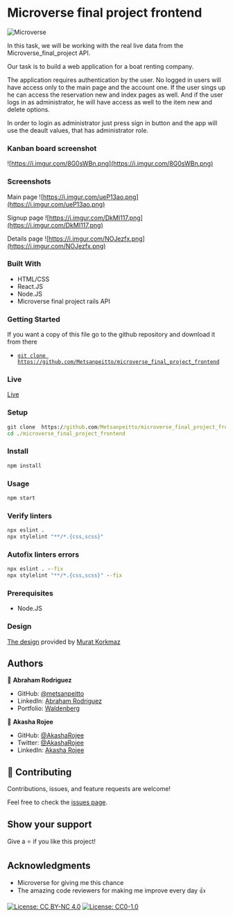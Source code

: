 # Microverse final project frontend

![Microverse](https://img.shields.io/badge/Microverse-blueviolet)


 In this task, we will be working with the real live data from the 
Microverse_final_project API. 

Our task is to build a web application for a boat renting company. 

The application requires authentication by the user. 
 No logged in users will have access only to the main page and the
account one.
 If the user sings up he can access the reservation new and index
pages as well.
 And if the user logs in as administrator, he will have access as 
well to the item new and delete 
options.

 In order to login as administrator just press sign in button and
the app will use the deault values, that has administrator role.





### Kanban board screenshot
![https://i.imgur.com/8G0sWBn.png](https://i.imgur.com/8G0sWBn.png)

### Screenshots
Main page
![https://i.imgur.com/ueP13ao.png](https://i.imgur.com/ueP13ao.png)

Signup page
![https://i.imgur.com/DkMI117.png](https://i.imgur.com/DkMI117.png)

Details page
![https://i.imgur.com/NOJezfx.png](https://i.imgur.com/NOJezfx.png)


### Built With 

- HTML/CSS
- React.JS
- Node.JS
- Microverse final project rails API

### Getting Started

If you want a copy of this file go to the github repository and download it from there

- [`git clone https://github.com/Metsanpeitto/microverse_final_project_frontend`](https://github.com/Metsanpeitto/microverse_final_project_frontend)


### Live

[Live](https://github.com/Metsanpeitto/microverse_final_project_frontend/)


### Setup

```cmd
git clone  https://github.com/Metsanpeitto/microverse_final_project_frontend.git
cd ./microverse_final_project_frontend
```

### Install

```cmd
npm install
```

### Usage

```cmd
npm start
```

### Verify linters

```cmd
npx eslint .
npx stylelint "**/*.{css,scss}"
```

### Autofix linters errors

```cmd
npx eslint . --fix
npx stylelint "**/*.{css,scss}" --fix
```


### Prerequisites

- Node.JS

### Design

[The design](https://www.behance.net/gallery/26425031/Vespa-Responsive-Redesign) provided by [Murat Korkmaz](https://www.behance.net/muratk) 




## Authors

👤 **Abraham Rodriguez**

- GitHub: [@metsanpeitto](https://github.com/Metsanpeitto)
- LinkedIn: [Abraham Rodriguez](https://www.linkedin.com/in/abraham-rodriguez-3283a319a/)
- Portfolio: [Waldenberg](https://portfolio.waldenberginc.com)

👤 **Akasha Rojee**

- GitHub: [@AkashaRojee](https://github.com/AkashaRojee)
- Twitter: [@AkashaRojee](https://twitter.com/AkashaRojee)
- LinkedIn: [Akasha Rojee](https://linkedin.com/in/AkashaRojee)



## 🤝 Contributing

Contributions, issues, and feature requests are welcome!

Feel free to check the [issues page](../../issues/).


## Show your support

Give a ⭐️ if you like this project!


## Acknowledgments

- Microverse for giving me this chance
- The amazing code reviewers for making me improve every day :thumbsup:



[![License: CC BY-NC 4.0](https://licensebuttons.net/l/by-nc/4.0/80x15.png)](https://creativecommons.org/licenses/by-nc/4.0/)
[![License: CC0-1.0](https://licensebuttons.net/l/zero/1.0/80x15.png)](http://creativecommons.org/publicdomain/zero/1.0/)
